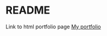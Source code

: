 # README

Link to html portfolio page [My portfolio ](https://caiosantosstl.github.io/caioss-portfolio/portifolio.html)
